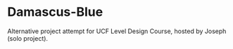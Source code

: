# Damascus-Blue
Alternative project attempt for UCF Level Design Course, hosted by Joseph (solo project).
